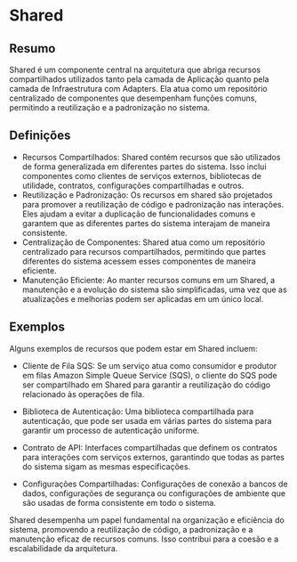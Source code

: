 # Shared

## Resumo

Shared é um componente central na arquitetura que abriga recursos compartilhados utilizados tanto pela camada de Aplicação quanto pela camada de Infraestrutura com Adapters. Ela atua como um repositório centralizado de componentes que desempenham funções comuns, permitindo a reutilização e a padronização no sistema.

## Definições

- Recursos Compartilhados: Shared contém recursos que são utilizados de forma generalizada em diferentes partes do sistema. Isso inclui componentes como clientes de serviços externos, bibliotecas de utilidade, contratos, configurações compartilhadas e outros.
- Reutilização e Padronização: Os recursos em shared são projetados para promover a reutilização de código e padronização nas interações. Eles ajudam a evitar a duplicação de funcionalidades comuns e garantem que as diferentes partes do sistema interajam de maneira consistente.
- Centralização de Componentes: Shared atua como um repositório centralizado para recursos compartilhados, permitindo que partes diferentes do sistema acessem esses componentes de maneira eficiente.
- Manutenção Eficiente: Ao manter recursos comuns em um Shared, a manutenção e a evolução do sistema são simplificadas, uma vez que as atualizações e melhorias podem ser aplicadas em um único local.

## Exemplos

Alguns exemplos de recursos que podem estar em Shared incluem:

- Cliente de Fila SQS: Se um serviço atua como consumidor e produtor em filas Amazon Simple Queue Service (SQS), o cliente do SQS pode ser compartilhado em Shared para garantir a reutilização do código relacionado às operações de fila.

- Biblioteca de Autenticação: Uma biblioteca compartilhada para autenticação, que pode ser usada em várias partes do sistema para garantir um processo de autenticação uniforme.

- Contrato de API: Interfaces compartilhadas que definem os contratos para interações com serviços externos, garantindo que todas as partes do sistema sigam as mesmas especificações.

- Configurações Compartilhadas: Configurações de conexão a bancos de dados, configurações de segurança ou configurações de ambiente que são usadas de forma consistente em todo o sistema.

Shared desempenha um papel fundamental na organização e eficiência do sistema, promovendo a reutilização de código, a padronização e a manutenção eficaz de recursos comuns. Isso contribui para a coesão e a escalabilidade da arquitetura.